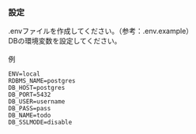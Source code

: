 ### 設定
.envファイルを作成してください。（参考：.env.example）<br>
DBの環境変数を設定してください。<br>
<br>
例
```
ENV=local
RDBMS_NAME=postgres
DB_HOST=postgres
DB_PORT=5432
DB_USER=username
DB_PASS=pass
DB_NAME=todo
DB_SSLMODE=disable
```
